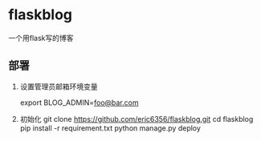 # flaskblog
一个用flask写的博客

## 部署
1. 设置管理员邮箱环境变量

    export BLOG_ADMIN=foo@bar.com
  
2. 初始化
    git clone https://github.com/eric6356/flaskblog.git
    cd flaskblog
    pip install -r requirement.txt
    python manage.py deploy
    
